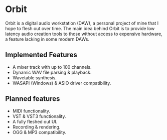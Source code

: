 # Orbit

Orbit is a digital audio workstation (DAW), a personal project of mine that I hope to flesh out over time. The main idea behind Orbit is to provide low latency audio creation tools to those without access to expensive hardware, a feature lacking in some modern DAWs.

## Implemented Features

* A mixer track with up to 100 channels.
* Dynamic WAV file parsing & playback.
* Wavetable synthesis.
* WASAPI (Windows) & ASIO driver compatibility.

## Planned features

* MIDI functionality.
* VST & VST3 functionality.
* A fully fleshed out UI.
* Recording & rendering.
* OGG & MP3 compatibility.
